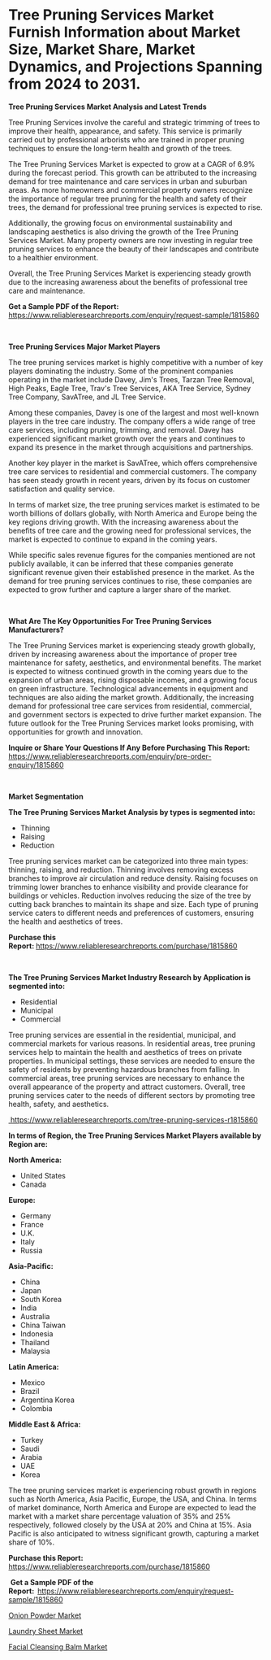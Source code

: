 <p><h1>Tree Pruning Services Market Furnish Information about Market Size, Market Share, Market Dynamics, and Projections Spanning from 2024 to 2031.</h1></p><p><strong>Tree Pruning Services Market Analysis and Latest Trends</strong></p>
<p><p>Tree Pruning Services involve the careful and strategic trimming of trees to improve their health, appearance, and safety. This service is primarily carried out by professional arborists who are trained in proper pruning techniques to ensure the long-term health and growth of the trees.</p><p>The Tree Pruning Services Market is expected to grow at a CAGR of 6.9% during the forecast period. This growth can be attributed to the increasing demand for tree maintenance and care services in urban and suburban areas. As more homeowners and commercial property owners recognize the importance of regular tree pruning for the health and safety of their trees, the demand for professional tree pruning services is expected to rise.</p><p>Additionally, the growing focus on environmental sustainability and landscaping aesthetics is also driving the growth of the Tree Pruning Services Market. Many property owners are now investing in regular tree pruning services to enhance the beauty of their landscapes and contribute to a healthier environment.</p><p>Overall, the Tree Pruning Services Market is experiencing steady growth due to the increasing awareness about the benefits of professional tree care and maintenance.</p></p>
<p><strong>Get a Sample PDF of the Report:&nbsp;</strong> <a href="https://www.reliableresearchreports.com/enquiry/request-sample/1815860">https://www.reliableresearchreports.com/enquiry/request-sample/1815860</a></p>
<p>&nbsp;</p>
<p><strong>Tree Pruning Services Major Market Players</strong></p>
<p><p>The tree pruning services market is highly competitive with a number of key players dominating the industry. Some of the prominent companies operating in the market include Davey, Jim's Trees, Tarzan Tree Removal, High Peaks, Eagle Tree, Trav's Tree Services, AKA Tree Service, Sydney Tree Company, SavATree, and JL Tree Service.</p><p>Among these companies, Davey is one of the largest and most well-known players in the tree care industry. The company offers a wide range of tree care services, including pruning, trimming, and removal. Davey has experienced significant market growth over the years and continues to expand its presence in the market through acquisitions and partnerships.</p><p>Another key player in the market is SavATree, which offers comprehensive tree care services to residential and commercial customers. The company has seen steady growth in recent years, driven by its focus on customer satisfaction and quality service.</p><p>In terms of market size, the tree pruning services market is estimated to be worth billions of dollars globally, with North America and Europe being the key regions driving growth. With the increasing awareness about the benefits of tree care and the growing need for professional services, the market is expected to continue to expand in the coming years.</p><p>While specific sales revenue figures for the companies mentioned are not publicly available, it can be inferred that these companies generate significant revenue given their established presence in the market. As the demand for tree pruning services continues to rise, these companies are expected to grow further and capture a larger share of the market.</p></p>
<p>&nbsp;</p>
<p><strong>What Are The Key Opportunities For Tree Pruning Services Manufacturers?</strong></p>
<p><p>The Tree Pruning Services market is experiencing steady growth globally, driven by increasing awareness about the importance of proper tree maintenance for safety, aesthetics, and environmental benefits. The market is expected to witness continued growth in the coming years due to the expansion of urban areas, rising disposable incomes, and a growing focus on green infrastructure. Technological advancements in equipment and techniques are also aiding the market growth. Additionally, the increasing demand for professional tree care services from residential, commercial, and government sectors is expected to drive further market expansion. The future outlook for the Tree Pruning Services market looks promising, with opportunities for growth and innovation.</p></p>
<p><strong>Inquire or Share Your Questions If Any Before Purchasing This Report:</strong> <a href="https://www.reliableresearchreports.com/enquiry/pre-order-enquiry/1815860">https://www.reliableresearchreports.com/enquiry/pre-order-enquiry/1815860</a></p>
<p>&nbsp;</p>
<p><strong>Market Segmentation</strong></p>
<p><strong>The Tree Pruning Services Market Analysis by types is segmented into:</strong></p>
<p><ul><li>Thinning</li><li>Raising</li><li>Reduction</li></ul></p>
<p><p>Tree pruning services market can be categorized into three main types: thinning, raising, and reduction. Thinning involves removing excess branches to improve air circulation and reduce density. Raising focuses on trimming lower branches to enhance visibility and provide clearance for buildings or vehicles. Reduction involves reducing the size of the tree by cutting back branches to maintain its shape and size. Each type of pruning service caters to different needs and preferences of customers, ensuring the health and aesthetics of trees.</p></p>
<p><strong>Purchase this Report:&nbsp;</strong><a href="https://www.reliableresearchreports.com/purchase/1815860">https://www.reliableresearchreports.com/purchase/1815860</a></p>
<p>&nbsp;</p>
<p><strong>The Tree Pruning Services Market Industry Research by Application is segmented into:</strong></p>
<p><ul><li>Residential</li><li>Municipal</li><li>Commercial</li></ul></p>
<p><p>Tree pruning services are essential in the residential, municipal, and commercial markets for various reasons. In residential areas, tree pruning services help to maintain the health and aesthetics of trees on private properties. In municipal settings, these services are needed to ensure the safety of residents by preventing hazardous branches from falling. In commercial areas, tree pruning services are necessary to enhance the overall appearance of the property and attract customers. Overall, tree pruning services cater to the needs of different sectors by promoting tree health, safety, and aesthetics.</p></p>
<p><a href="https://www.reliableresearchreports.com/tree-pruning-services-r1815860">&nbsp;https://www.reliableresearchreports.com/tree-pruning-services-r1815860</a></p>
<p><strong>In terms of Region, the Tree Pruning Services Market Players available by Region are:</strong></p>
<p>
    <p> <strong> North America: </strong>
        <ul>
            <li>United States</li>
            <li>Canada</li>
        </ul>
        </p> 
    <p> <strong> Europe: </strong>
        <ul>
            <li>Germany</li>
            <li>France</li>
            <li>U.K.</li>
            <li>Italy</li>
            <li>Russia</li>
        </ul>
        </p> 
    <p> <strong> Asia-Pacific: </strong>
        <ul>
            <li>China</li>
            <li>Japan</li>
            <li>South Korea</li>
            <li>India</li>
            <li>Australia</li>
            <li>China Taiwan</li>
            <li>Indonesia</li>
            <li>Thailand</li>
            <li>Malaysia</li>
        </ul>
        </p> 
    <p> <strong> Latin America: </strong>
        <ul>
            <li>Mexico</li>
            <li>Brazil</li>
            <li>Argentina Korea</li>
            <li>Colombia</li>
        </ul>
        </p> 
    <p> <strong> Middle East & Africa: </strong>
        <ul>
            <li>Turkey</li>
            <li>Saudi</li>
            <li>Arabia</li>
            <li>UAE</li>
            <li>Korea</li>
        </ul>
    </p>
    </p>
<p><p>The tree pruning services market is experiencing robust growth in regions such as North America, Asia Pacific, Europe, the USA, and China. In terms of market dominance, North America and Europe are expected to lead the market with a market share percentage valuation of 35% and 25% respectively, followed closely by the USA at 20% and China at 15%. Asia Pacific is also anticipated to witness significant growth, capturing a market share of 10%.</p></p>
<p><strong>Purchase this Report: </strong><a href="https://www.reliableresearchreports.com/purchase/1815860">https://www.reliableresearchreports.com/purchase/1815860</a></p>
<p>&nbsp;<strong>Get a Sample PDF of the Report:&nbsp;&nbsp;</strong><a href="https://www.reliableresearchreports.com/enquiry/request-sample/1815860">https://www.reliableresearchreports.com/enquiry/request-sample/1815860</a></p>
<p><strong></strong></p>
<p><p><a href="https://www.linkedin.com/pulse/onion-powder-market-insights-cagr-trends-growth-strategies-fmeec?trackingId=hSyjLXShl%2BiNBShnZfH74w%3D%3D">Onion Powder Market</a></p><p><a href="https://www.linkedin.com/pulse/decoding-laundry-sheet-market-metrics-share-trends-growth-uhrke?trackingId=JAtMSKIEdvENSWjE49xMsw%3D%3D">Laundry Sheet Market</a></p><p><a href="https://www.linkedin.com/pulse/facial-cleansing-balm-market-key-successful-business-strategy-makac?trackingId=HfL4dWgpgl3SYmvIUiOpCg%3D%3D">Facial Cleansing Balm Market</a></p></p>